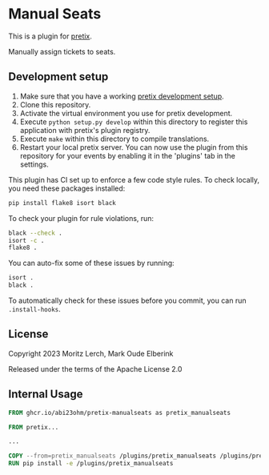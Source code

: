 # Manual Seats

This is a plugin for [pretix](https://github.com/pretix/pretix).

Manually assign tickets to seats.

## Development setup

1.  Make sure that you have a working [pretix development
    setup](https://docs.pretix.eu/en/latest/development/setup.html).
2.  Clone this repository.
3.  Activate the virtual environment you use for pretix development.
4.  Execute `python setup.py develop` within this directory to register
    this application with pretix\'s plugin registry.
5.  Execute `make` within this directory to compile translations.
6.  Restart your local pretix server. You can now use the plugin from
    this repository for your events by enabling it in the \'plugins\'
    tab in the settings.

This plugin has CI set up to enforce a few code style rules. To check
locally, you need these packages installed:
```bash
pip install flake8 isort black
```
    

To check your plugin for rule violations, run:
```bash
black --check .
isort -c .
flake8 .
```

You can auto-fix some of these issues by running:
```bash
isort .
black .
```

To automatically check for these issues before you commit, you can run
`.install-hooks`.

## License

Copyright 2023 Moritz Lerch, Mark Oude Elberink

Released under the terms of the Apache License 2.0

## Internal Usage
```dockerfile
FROM ghcr.io/abi23ohm/pretix-manualseats as pretix_manualseats

FROM pretix...

...

COPY --from=pretix_manualseats /plugins/pretix_manualseats /plugins/pretix_manualseats
RUN pip install -e /plugins/pretix_manualseats
```